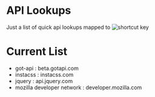 API Lookups
===========

Just a list of quick api lookups mapped to ![shortcut key](http://innerfusion.net/screenshots//Bundle_Editor-20111115-230329.png)

Current List
============

- got-api : beta.gotapi.com
- instacss : instacss.com
- jquery : api.jquery.com
- mozilla developer network : developer.mozilla.com
